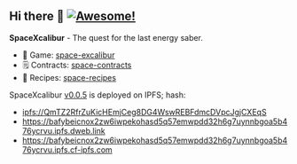 ## Hi there 👋 [![Awesome!](https://img.shields.io/badge/this%20project%20is-awesome-ff69b4)](https://github.com/ethlisboa/space-excalibur)

**SpaceXcalibur** - The quest for the last energy saber.
* 🔪 Game: [space-excalibur](https://github.com/ethlisboa/space-excalibur)
* 🗒️ Contracts: [space-contracts](https://github.com/ethlisboa/space-contracts)
* 🥗 Recipes: [space-recipes](https://github.com/ethlisboa/space-recipes)

SpaceXcalibur [v0.0.5](https://github.com/ethlisboa/space-excalibur/releases/tag/v0.0.5) is deployed on IPFS; hash:
- [ipfs://QmTZ2RfrZuKicHEmjCeg8DG4WswREBFdmcDVpcJgjCXEqS](ipfs://QmTZ2RfrZuKicHEmjCeg8DG4WswREBFdmcDVpcJgjCXEqS)
- https://bafybeicnox2zw6iwpekohasd5q57emwpdd32h6g7uynnbgoa5b476ycrvu.ipfs.dweb.link
- https://bafybeicnox2zw6iwpekohasd5q57emwpdd32h6g7uynnbgoa5b476ycrvu.ipfs.cf-ipfs.com
